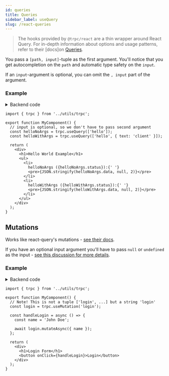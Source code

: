 ```yaml
---
id: queries
title: Queries
sidebar_label: useQuery
slug: /react-queries
---
```


> The hooks provided by `@trpc/react` are a thin wrapper around React Query. For in-depth information about options and usage patterns, refer to their [docs]on [Queries](https://react-query.tanstack.com/guides/queries).

You pass a `[path, input]`-tuple as the first argument. You'll notice that you get autocompletion on the `path` and automatic type safety on the `input`.

If an `input`-argument is optional, you can omit the `, input` part of the argument.

### Example

<details><summary>Backend code</summary>

```tsx
import * as trpc from '@trpc/server';
import { z } from 'zod';

trpc
  .router()
  // Create procedure at path 'hello'
  .query('hello', {
    // using zod schema to validate and infer input values
    input: z
      .object({
        text: z.string().optional(),
      })
      .optional(),
    resolve({ input }) {
      return {
        greeting: `hello ${input?.text ?? 'world'}`,
      };
    },
  });
```

</details>

```tsx
import { trpc } from '../utils/trpc';

export function MyComponent() {
  // input is optional, so we don't have to pass second argument
  const helloNoArgs = trpc.useQuery(['hello']);
  const helloWithArgs = trpc.useQuery(['hello', { text: 'client' }]);

  return (
    <div>
      <h1>Hello World Example</h1>
      <ul>
        <li>
          helloNoArgs ({helloNoArgs.status}):{' '}
          <pre>{JSON.stringify(helloNoArgs.data, null, 2)}</pre>
        </li>
        <li>
          helloWithArgs ({helloWithArgs.status}):{' '}
          <pre>{JSON.stringify(helloWithArgs.data, null, 2)}</pre>
        </li>
      </ul>
    </div>
  );
}
```

## Mutations

Works like react-query's mutations - [see their docs](https://react-query.tanstack.com/guides/mutations).

If you have an optional input argument you'll have to pass `null` or `undefined` as the input - [see this discussion for more details](https://github.com/trpc/trpc/issues/390).

### Example

<details><summary>Backend code</summary>

```tsx
import * as trpc from '@trpc/server';
import { z } from 'zod';

trpc.router()
  // Create procedure at path 'login'
  // The syntax is identical to creating queries
  .mutation('login', {
    // using zod schema to validate and infer input values
    input: z
      .object({
        name: z.string(),
      })
    async resolve({ input }) {
      // Here some login stuff would happen

      return {
        user: {
          name: input.name,
          role: 'ADMIN'
        },
      };
    },
  })
```

</details>

```tsx
import { trpc } from '../utils/trpc';

export function MyComponent() {
  // Note! This is not a tuple ['login', ...] but a string 'login'
  const login = trpc.useMutation('login');

  const handleLogin = async () => {
    const name = 'John Doe';

    await login.mutateAsync({ name });
  };

  return (
    <div>
      <h1>Login Form</h1>
      <button onClick={handleLogin}>Login</button>
    </div>
  );
}
```
